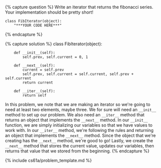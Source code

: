 {% capture question %}
Write an iterator that returns the fibonacci series. Your implementation should be pretty short!

    class FibIterator(object):
        "***YOUR CODE HERE***"

{% endcapture %}

{% capture solution %}
    class FibIterator(object):

        def __init__(self):
            self.prev, self.current = 0, 1

        def __next__(self):
            current = self.prev
            self.prev, self.current = self.current, self.prev + self.current
            return current

        def __iter__(self):
            return self

In this problem, we note that we are making an iterator so we're going to need at least two elements, maybe three. We for sure will need an `__init__` method to set up our problem. We also need an `__iter__` method that returns an object that implements the `__next__` method. In our `__init__` function, we are simply initializing our variables so that we have values to work with. In our `__iter__` method, we're following the rules and returning an object that implements the `__next__` method. Since the object that we're creating has the `__next__` method, we're good to go! Lastly, we create the `__next__` method that stores the current value, updates our variables, then returns that value that we stored from the beginning.
{% endcapture %}

{% include cs61a/problem_template.md %}
